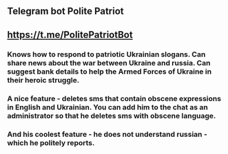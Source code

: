 ## Telegram bot Polite Patriot
## https://t.me/PolitePatriotBot
### Knows how to respond to patriotic Ukrainian slogans. Can share news about the war between Ukraine and russia. Can suggest bank details to help the Armed Forces of Ukraine in their heroic struggle.
### A nice feature - deletes sms that contain obscene expressions in English and Ukrainian. You can add him to the chat as an administrator so that he deletes sms with obscene language.
### And his coolest feature - he does not understand russian - which he politely reports.
